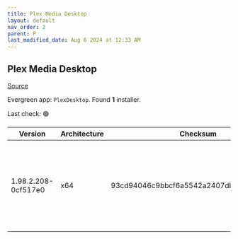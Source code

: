 ```yaml
---
title: Plex Media Desktop
layout: default
nav_order: 2
parent: P
last_modified_date: Aug 6 2024 at 12:33 AM
---
```


## Plex Media Desktop

[Source](https://www.plex.tv/media-server-downloads/)

Evergreen app: `PlexDesktop`. Found **1** installer.

Last check: 🟢

| Version             | Architecture | Checksum                                 | URI                                                                                                                                                                                                              |
| ------------------- | ------------ | ---------------------------------------- | ---------------------------------------------------------------------------------------------------------------------------------------------------------------------------------------------------------------- |
| 1.98.2.208-0cf517e0 | x64          | 93cd94046c9bbcf6a5542a2407dbecee31ed1be8 | [https://downloads.plex.tv/plex-desktop/1.98.2.208-0cf517e0/windows/Plex-1.98.2.208-0cf517e0-x86_64.exe](https://downloads.plex.tv/plex-desktop/1.98.2.208-0cf517e0/windows/Plex-1.98.2.208-0cf517e0-x86_64.exe) |
